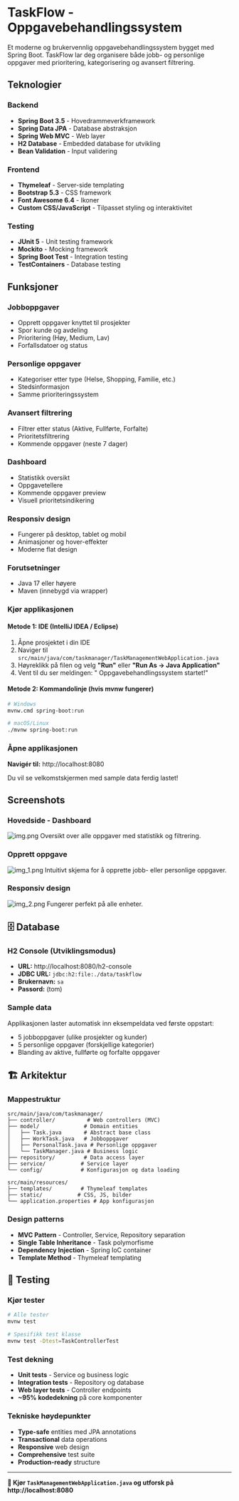 # TaskFlow - Oppgavebehandlingssystem

Et moderne og brukervennlig oppgavebehandlingssystem bygget med Spring Boot. TaskFlow lar deg organisere både jobb- og personlige oppgaver med prioritering, kategorisering og avansert filtrering.



##  Teknologier

### Backend
- **Spring Boot 3.5** - Hovedrammeverkframework
- **Spring Data JPA** - Database abstraksjon
- **Spring Web MVC** - Web layer
- **H2 Database** - Embedded database for utvikling
- **Bean Validation** - Input validering

### Frontend
- **Thymeleaf** - Server-side templating
- **Bootstrap 5.3** - CSS framework
- **Font Awesome 6.4** - Ikoner
- **Custom CSS/JavaScript** - Tilpasset styling og interaktivitet

### Testing
- **JUnit 5** - Unit testing framework
- **Mockito** - Mocking framework
- **Spring Boot Test** - Integration testing
- **TestContainers** - Database testing

##  Funksjoner

###  Jobboppgaver
- Opprett oppgaver knyttet til prosjekter
- Spor kunde og avdeling
- Prioritering (Høy, Medium, Lav)
- Forfallsdatoer og status

###  Personlige oppgaver
- Kategoriser etter type (Helse, Shopping, Familie, etc.)
- Stedsinformasjon
- Samme prioriteringssystem

###  Avansert filtrering
- Filtrer etter status (Aktive, Fullførte, Forfalte)
- Prioritetsfiltrering
- Kommende oppgaver (neste 7 dager)


###  Dashboard
- Statistikk oversikt
- Oppgavetellere
- Kommende oppgaver preview
- Visuell prioritetsindikering

###  Responsiv design
- Fungerer på desktop, tablet og mobil
- Animasjoner og hover-effekter
- Moderne flat design


### Forutsetninger
- Java 17 eller høyere
- Maven (innebygd via wrapper)

### Kjør applikasjonen

#### Metode 1: IDE (IntelliJ IDEA / Eclipse)
1. Åpne prosjektet i din IDE
2. Naviger til `src/main/java/com/taskmanager/TaskManagementWebApplication.java`
3. Høyreklikk på filen og velg **"Run"** eller **"Run As → Java Application"**
4. Vent til du ser meldingen: " Oppgavebehandlingssystem startet!"

#### Metode 2: Kommandolinje (hvis mvnw fungerer)
```bash
# Windows
mvnw.cmd spring-boot:run

# macOS/Linux
./mvnw spring-boot:run
```

### Åpne applikasjonen
 **Navigér til:** http://localhost:8080

Du vil se velkomstskjermen med sample data ferdig lastet!

##  Screenshots

### Hovedside - Dashboard

![img.png](img.png)
Oversikt over alle oppgaver med statistikk og filtrering.

### Opprett oppgave
![img_1.png](img_1.png)
Intuitivt skjema for å opprette jobb- eller personlige oppgaver.

### Responsiv design
![img_2.png](img_2.png)
Fungerer perfekt på alle enheter.

## 🗄️ Database

### H2 Console (Utviklingsmodus)
- **URL:** http://localhost:8080/h2-console
- **JDBC URL:** `jdbc:h2:file:./data/taskflow`
- **Brukernavn:** `sa`
- **Passord:** (tom)

### Sample data
Applikasjonen laster automatisk inn eksempeldata ved første oppstart:
- 5 jobboppgaver (ulike prosjekter og kunder)
- 5 personlige oppgaver (forskjellige kategorier)
- Blanding av aktive, fullførte og forfalte oppgaver

## 🏗️ Arkitektur

### Mappestruktur
```
src/main/java/com/taskmanager/
├── controller/          # Web controllers (MVC)
├── model/              # Domain entities
│   ├── Task.java       # Abstract base class
│   ├── WorkTask.java   # Jobboppgaver
│   ├── PersonalTask.java # Personlige oppgaver
│   └── TaskManager.java # Business logic
├── repository/         # Data access layer
├── service/           # Service layer
└── config/            # Konfigurasjon og data loading

src/main/resources/
├── templates/         # Thymeleaf templates
├── static/           # CSS, JS, bilder
└── application.properties # App konfigurasjon
```

### Design patterns
- **MVC Pattern** - Controller, Service, Repository separation
- **Single Table Inheritance** - Task polymorfisme
- **Dependency Injection** - Spring IoC container
- **Template Method** - Thymeleaf templating

## 🧪 Testing

### Kjør tester
```bash
# Alle tester
mvnw test

# Spesifikk test klasse
mvnw test -Dtest=TaskControllerTest
```

### Test dekning
- **Unit tests** - Service og business logic
- **Integration tests** - Repository og database
- **Web layer tests** - Controller endpoints
- **~95% kodedekning** på core komponenter


### Tekniske høydepunkter
- **Type-safe** entities med JPA annotations
- **Transactional** data operations
- **Responsive** web design
- **Comprehensive** test suite
- **Production-ready** structure

---

**🎯 Kjør `TaskManagementWebApplication.java` og utforsk på http://localhost:8080**